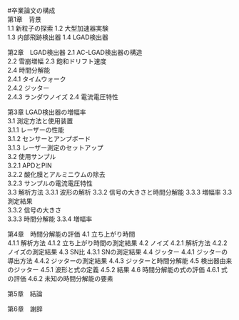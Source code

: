 #卒業論文の構成  
  第1章　背景  
    1.1 新粒子の探索
    1.2 大型加速器実験  
    1.3 内部飛跡検出器
    1.4 LGAD検出器  

  第2章　LGAD検出器
    2.1 AC-LGAD検出器の構造  
    2.2 雪崩増幅 
    2.3 飽和ドリフト速度  
    2.4 時間分解能  
      2.4.1 タイムウォーク  
      2.4.2 ジッター  
      2.4.3 ランダウノイズ
    2.4 電流電圧特性   
 
  第3章 LGAD検出器の増幅率  
    3.1 測定方法と使用装置  
      3.1.1 レーザーの性能  
      3.1.2 センサーとアンプボード  
      3.1.3 レーザー測定のセットアップ  
    3.2 使用サンプル  
      3.2.1 APDとPIN  
      3.2.2 酸化膜とアルミニウムの除去  
      3.2.3 サンプルの電流電圧特性  
    3.3 解析方法
      3.3.1 波形の解析
      3.3.2 信号の大きさと時間分解能
      3.3.3 増幅率
    3.3 測定結果   
      3.3.2 信号の大きさ  
      3.3.3 時間分解能
      3.3.4 増幅率  

第4章　時間分解能の評価
    4.1 立ち上がり時間  
      4.1.1 解析方法 
      4.1.2 立ち上がり時間の測定結果
    4.2 ノイズ
      4.2.1 解析方法 
      4.2.2 ノイズの測定結果
    4.3 SN比
      4.3.1 SNの測定結果
    4.4 ジッター
      4.4.1 ジッターの導出方法
      4.4.2 ジッターの測定結果
      4.4.3 ジッターと時間分解能
    4.5 検出器由来のジッター
      4.5.1 波形と式の定義
      4.5.2 結果
    4.6 時間分解能の式の評価
      4.6.1 式の評価
      4.6.2 未知の時間分解能の要素

  第5章　結論  

  第6章　謝辞  
 